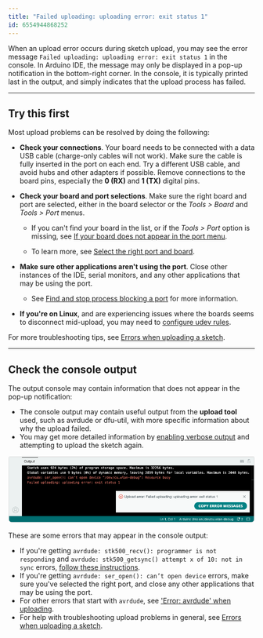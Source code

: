 ```yaml
---
title: "Failed uploading: uploading error: exit status 1"
id: 6554944868252
---
```


When an upload error occurs during sketch upload, you may see the error message `Failed uploading: uploading error: exit status 1` in the console. In Arduino IDE, the message may only be displayed in a pop-up notification in the bottom-right corner. In the console, it is typically printed last in the output, and simply indicates that the upload process has failed.

---

## Try this first

Most upload problems can be resolved by doing the following:

* **Check your connections**. Your board needs to be connected with a data USB cable (charge-only cables will not work). Make sure the cable is fully inserted in the port on each end. Try a different USB cable, and avoid hubs and other adapters if possible. Remove connections to the board pins, especially the **0 (RX)** and **1 (TX)** digital pins.

* **Check your board and port selections**. Make sure the right board and port are selected, either in the board selector or the _Tools > Board_ and _Tools > Port_ menus.

  * If you can't find your board in the list, or if the _Tools > Port_ option is missing, see [If your board does not appear in the port menu](https://support.arduino.cc/hc/en-us/articles/4412955149586-If-your-board-does-not-appear-in-the-port-menu).

  * To learn more, see [Select the right port and board](https://support.arduino.cc/hc/en-us/articles/4406856349970-Select-board-and-port).

* **Make sure other applications aren't using the port**. Close other instances of the IDE, serial monitors, and any other applications that may be using the port.

  * See [Find and stop process blocking a port](https://support.arduino.cc/hc/en-us/articles/4407830972050-Find-and-stop-process-blocking-a-port) for more information.

* **If you're on Linux**, and are experiencing issues where the boards seems to disconnect mid-upload, you may need to [configure udev rules](https://support.arduino.cc/hc/en-us/articles/9004359328796).

For more troubleshooting tips, see [Errors when uploading a sketch](https://support.arduino.cc/hc/en-us/articles/4403365313810-Errors-when-uploading-a-sketch).

---

## Check the console output

The output console may contain information that does not appear in the pop-up notification:

* The console output may contain useful output from the **upload tool** used, such as avrdude or dfu-util, with more specific information about why the upload failed.
* You may get more detailed information by [enabling verbose output](https://support.arduino.cc/hc/en-us/articles/4407705216274-Use-verbose-output-in-the-Arduino-IDE) and attempting to upload the sketch again.

![Errors in Arduino IDE.](img/avrdude-ser-open-cant-open-device.png)

These are some errors that may  appear in the console output:

* If you're getting `avrdude: stk500_recv(): programmer is not responding` and `avrdude: stk500_getsync() attempt x of 10: not in sync` errors, [follow these instructions](https://support.arduino.cc/hc/en-us/articles/4401874331410--Error-avrdude-when-uploading#avrdude-stk500_recv-and-stk500_getsync).
* If you're getting `avrdude: ser_open(): can’t open device` errors, make sure you've selected the right port, and close any other applications that may be using the port.
* For other errors that start with `avrdude`, see ['Error: avrdude' when uploading](https://support.arduino.cc/hc/en-us/articles/4401874331410--Error-avrdude-when-uploading).
* For help with troubleshooting upload problems in general, see [Errors when uploading a sketch](https://support.arduino.cc/hc/en-us/articles/4403365313810-Errors-when-uploading-a-sketch).
